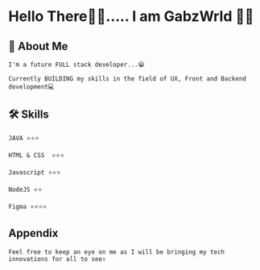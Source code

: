 
# Hello There👋🏾..... I am GabzWrld 🤝🏾



## 🚀 About Me
    I'm a future FULL stack developer...😁

    Currently BUILDING my skills in the field of UX, Front and Backend development💻

    


## 🛠 Skills
    JAVA ⭐⭐⭐

    HTML & CSS  ⭐⭐⭐

    Javascript ⭐⭐⭐

    NodeJS ⭐⭐
    
    Figma ⭐⭐⭐⭐


## Appendix

    Feel free to keep an eye on me as I will be bringing my tech innovations for all to see✌